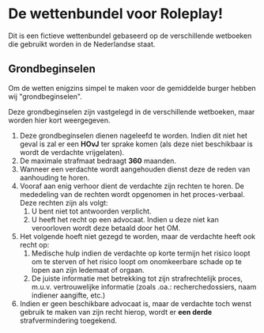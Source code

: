 # De wettenbundel voor Roleplay!

Dit is een fictieve wettenbundel gebaseerd op de verschillende wetboeken die gebruikt worden in de Nederlandse staat.

## Grondbeginselen

Om de wetten enigzins simpel te maken voor de gemiddelde burger hebben wij "grondbeginselen".

Deze grondbeginselen zijn vastgelegd in de verschillende wetboeken, maar worden hier kort weergegeven.

1. Deze grondbeginselen dienen nageleefd te worden. Indien dit niet het geval is zal er een **HOvJ** ter sprake komen (als deze niet beschikbaar is wordt de verdachte vrijgelaten).
2. De maximale strafmaat bedraagt **360** maanden.
3. Wanneer een verdachte wordt aangehouden dienst deze de reden van aanhouding te horen.
4. Vooraf aan enig verhoor dient de verdachte zijn rechten te horen. De mededeling van de rechten wordt opgenomen in het proces-verbaal. Deze rechten zijn als volgt:
    1. U bent niet tot antwoorden verplicht.
    2. U heeft het recht op een advocaat. Indien u deze niet kan veroorloven wordt deze betaald door het OM.
5. Het volgende hoeft niet gezegd te worden, maar de verdachte heeft ook recht op:
    1. Medische hulp indien de verdachte op korte termijn het risico loopt om te sterven of het risico loopt om onomkeerbare schade op te lopen aan zijn ledemaat of orgaan.
    2. De juiste informatie met betrekking tot zijn strafrechtelijk proces, m.u.v. vertrouwelijke informatie (zoals .oa.: recherchedossiers, naam indiener aangifte, etc.)
6. Indien er geen beschikbare advocaat is, maar de verdachte toch wenst gebruik te maken van zijn recht hierop, wordt er **een derde** strafvermindering toegekend.
